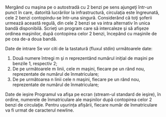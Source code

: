 Mergând cu maşina pe o autostradă cu 2 benzi pe sens ajungeţi într-un punct în care, datorită lucrărilor la infrastructură, circulaţia este îngreunată, cele 2 benzi contopindu-se într-una singură. Considerând că toţi şoferii urmează această regulă, din cele 2 benzi se va intra alternativ în unica bandă disponibilă. Scrieţi un program care să intercaleze şi să afişeze ordinea maşinilor, după contopirea celor 2 benzi, începând cu maşinile de pe cea de-a doua bandă.

Date de intrare
Se vor citi de la tastatură (fluxul stdin) următoarele date:

1. Două numere întregi m şi n reprezentând numărul inițial de maşini pe benzile 1, respectiv 2;
2. De pe următoarele m linii, cele m maşini, fiecare pe un rând nou, reprezentate de numărul de înmatriculare;
3. De pe următoarea n linii cele n maşini, fiecare pe un rând nou, reprezentate de numărul de înmatriculare;

Date de ieșire
Programul va afişa pe ecran (stream-ul standard de ieşire), în ordine, numerele de înmatriculare ale maşinilor după contopirea celor 2 benzi de circulaţie. Pentru ușurința afișării, fiecare număr de înmatriculare va fi urmat de caracterul newline.

